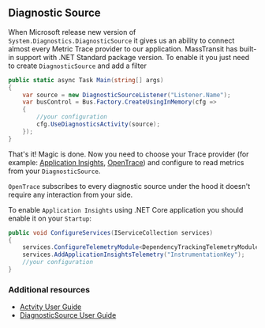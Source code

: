 ## Diagnostic Source
When Microsoft release new version of `System.Diagnostics.DiagnosticSource` it gives us an ability to connect almost every Metric Trace provider to our application. MassTransit has built-in support with .NET Standard package version.
To enable it you just need to create `DiagnosticSource` and add a filter
```csharp
public static async Task Main(string[] args)
{
    var source = new DiagnosticSourceListener("Listener.Name");
    var busControl = Bus.Factory.CreateUsingInMemory(cfg =>
    {
        //your configuration
        cfg.UseDiagnosticsActivity(source);
    });
}
```
That's it! Magic is done. Now you need to choose your Trace provider (for example: [Application Insights](https://docs.microsoft.com/en-us/azure/application-insights/app-insights-create-new-resource#create-an-application-insights-resource-1), [OpenTrace](https://github.com/opentracing-contrib/csharp-netcore)) and configure to read metrics from your `DiagnosticSource`.

`OpenTrace` subscribes to every diagnostic source under the hood it doesn't require any interaction from your side.

To enable `Application Insights` using .NET Core application you should enable it on your `Startup`:
```csharp
public void ConfigureServices(IServiceCollection services)
{
    services.ConfigureTelemetryModule<DependencyTrackingTelemetryModule>((m, o) => m.IncludeDiagnosticSourceActivities.Add("Listener.Name"));
    services.AddApplicationInsightsTelemetry("InstrumentationKey");
    //your configuration
}
```

### Additional resources
- [Actvity User Guide](https://github.com/dotnet/corefx/blob/master/src/System.Diagnostics.DiagnosticSource/src/ActivityUserGuide.md)
- [DiagnosticSource User Guide](https://github.com/dotnet/corefx/blob/master/src/System.Diagnostics.DiagnosticSource/src/DiagnosticSourceUsersGuide.md)